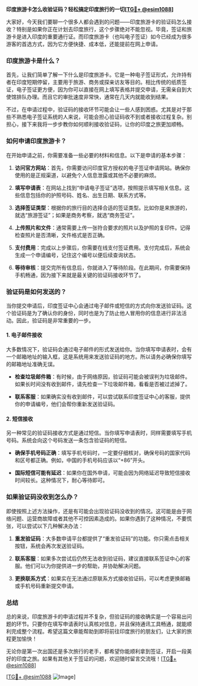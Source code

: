 **印度旅游卡怎么收验证码？轻松搞定印度旅行的一切[[TG💪+ @esim1088](https://t.me/s/esim1088)]**

大家好，今天我们要聊一个很多人都会遇到的问题——印度旅游卡的验证码怎么接收？特别是如果你正在计划去印度旅行，这个步骤绝对不能忽视。毕竟，签证和旅游卡是进入印度的重要通行证。而印度旅游卡（也叫电子签证）如今已经成为很多游客的首选方式，因为它方便快捷、成本低，还能提前在网上申请。

### 印度旅游卡是什么？

首先，让我们简单了解一下什么是印度旅游卡。它是一种电子签证形式，允许持有者在印度短期停留，主要用于旅游、商务或探亲访友等目的。相比传统的纸质签证，电子签证更方便，因为你可以直接在网上填写表格并提交申请，无需亲自到大使馆排队办理。而且它的审批速度非常快，通常在几天内就能收到结果。

不过，在申请过程中，验证码的接收环节可能会让一些人感到困惑。尤其是对于那些不熟悉电子签证系统的人来说，可能会担心验证码收不到或者接收过程复杂。别担心，接下来我将一步步教你如何顺利接收验证码，让你的印度之旅更加顺畅。

### 如何申请印度旅游卡？

在开始申请之前，你需要准备一些必要的材料和信息。以下是申请的基本步骤：

1. **访问官方网站**：首先，你需要访问印度官方授权的电子签证申请网站。确保你使用的是正规渠道，以避免个人信息泄露或其他不必要的麻烦。
   
2. **填写申请表**：在网站上找到“申请电子签证”选项，按照提示填写相关信息。这些信息包括你的护照号码、姓名、出生日期、联系方式等。

3. **选择签证类型**：根据你的旅行目的选择合适的签证类型。比如你是来旅游的，就选“旅游签证”；如果是商务考察，就选“商务签证”。

4. **上传照片和文件**：通常需要上传一张符合要求的照片以及护照的复印件。记得检查照片是否清晰，文件格式是否正确。

5. **支付费用**：完成以上步骤后，你需要在线支付签证费用。支付完成后，系统会生成一个申请编号，记住这个编号以便后续查询状态。

6. **等待审核**：提交完所有信息后，你就进入了等待阶段。在此期间，你需要保持手机畅通，因为接下来就是最关键的验证码接收环节了。

### 验证码是如何发送的？

当你提交申请后，印度签证中心会通过电子邮件或短信的方式向你发送验证码。这个验证码是为了确认你的身份，同时也是为了防止他人冒用你的信息进行非法活动。因此，验证码是非常重要的一步。

#### 1. **电子邮件接收**
   大多数情况下，验证码会通过电子邮件的形式发送给你。当你填写申请表时，会有一个邮箱地址的输入框，这是系统用来发送验证码的地方。所以请务必确保你填写的邮箱地址准确无误。

   - **检查垃圾邮件箱**：有时候，由于网络原因，验证码可能会被误判为垃圾邮件。如果长时间没有收到邮件，请先检查一下垃圾邮件箱，看看是否被过滤掉了。
   
   - **联系客服**：如果确实没有收到邮件，可以尝试联系印度签证中心的客服，提供你的申请编号，他们会帮你重新发送验证码。

#### 2. **短信接收**
   另一种常见的验证码接收方式是通过短信。当你填写申请表时，同样需要填写手机号码。系统会向这个号码发送一条包含验证码的短信。

   - **确保手机号码正确**：填写手机号码时，一定要仔细核对，确保号码的国家代码和区号都正确。例如，中国的手机号码应该以“+86”开头。
   
   - **国际短信可能有延迟**：如果你在国外申请，可能会因为网络延迟导致短信接收时间较长。这种情况下，耐心等待即可。

### 如果验证码没收到怎么办？

即使按照上述方法操作，还是有可能会出现验证码没收到的情况。这可能是由于网络问题、运营商故障或者其他不可控因素造成的。如果你遇到了这种情况，不要慌张，可以尝试以下几种解决办法：

1. **重发验证码**：大多数申请平台都提供了“重发验证码”的功能。你只需点击相关按钮，系统会再次发送验证码。

2. **联系客服**：如果多次尝试后仍然无法收到验证码，建议直接联系签证中心的客服。他们可以为你提供进一步的帮助，并协助解决问题。

3. **更换联系方式**：如果实在无法通过原联系方式接收验证码，可以考虑更换邮箱或手机号码重新提交申请。

### 总结

总的来说，印度旅游卡的申请过程并不复杂，但验证码的接收确实是一个容易出问题的环节。只要你在填写申请表时认真核对信息，并且保持通讯工具畅通，就能顺利完成整个流程。希望这篇文章能帮助到即将前往印度旅行的朋友们，让大家的旅程更加愉快！

无论你是第一次出国还是多次旅行的老手，都希望你能顺利拿到签证，开启一段美好的印度之旅。如果有其他关于签证的问题，欢迎随时留言交流哦！[[TG💪+ @esim1088](https://t.me/s/esim1088)] 

[[TG💪+ @esim1088](https://t.me/s/esim1088) ![Image](https://i.postimg.cc/4NQfJmqS/Snipaste-2025-05-13-00-14-12.png)]